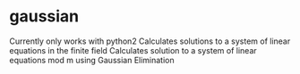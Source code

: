 # gaussian
Currently only works with python2
Calculates solutions to a system of linear equations in the finite field
Calculates solution to a system of linear equations mod m using Gaussian Elimination

